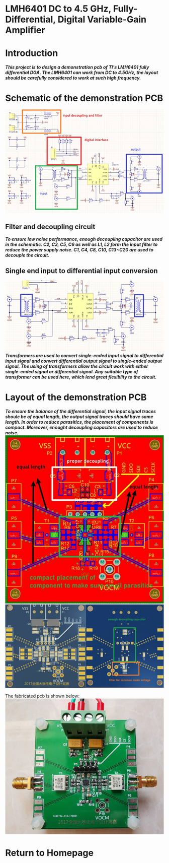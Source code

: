 # LMH6401 DC to 4.5 GHz, Fully-Differential, Digital Variable-Gain Amplifier

# Introduction
***This project is to design a demonstration pcb of TI's LMH6401 fully differential DGA. The LMH6401 can work from DC to 4.5GHz, the layout should be carefully considered to work at such high frequency.***      

# Schematic of the demonstration PCB
![LMH6401schematic](img/LMH6401schematic.jpg)   
## Filter and decoupling circuit
***To ensure low noise performance, enough decoupling capacitor are used in the schematic. C2, C3, C5, C6 as well as L1, L2 form the input filter to reduce the power supply noise. C1, C4, C8, C10, C13~C20 are used to decouple the circuit.***      

## Single end input to differential input conversion
![Singleendedtod](img/Singleendedtod.jpg)   
***Transformers are used to convert single-ended input signal to differential input signal and convert differential output signal to single-ended output signal. The using of transformers allow the circuit work with either single-ended signal or differential signal. Any suitable type of transformer can be used here, which lend great flexiblity to the circuit.***    

# Layout of the demonstration PCB
***To ensure the balance of the differential signal, the input signal traces shoule be of equal length, the output signal traces should have same length. In order to reduce parasitics, the placement of components is compact. Moreover, enought decoupling capacitors are used to reduce noise.***   
![LMH6401_Top](img/LMH6401_Top.jpg)   
![LMH6401_3D](img/LMH6401_3D.jpg)   

The fabricated pcb is shown below:   
![LMH6401RealPCB](img/LMH6401RealPCB.jpg)   

# Return to Homepage
